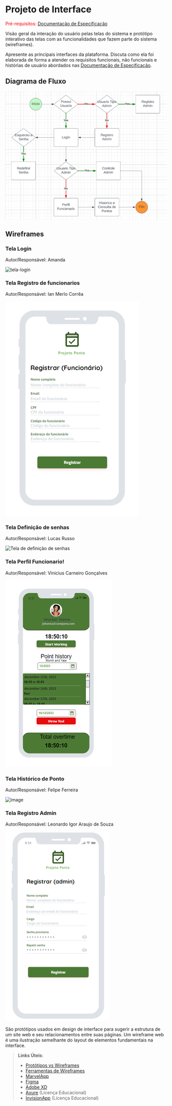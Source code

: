 
# Projeto de Interface

<span style="color:red">Pré-requisitos: <a href="2-Especificação do Projeto.md"> Documentação de Especificação</a></span>

Visão geral da interação do usuário pelas telas do sistema e protótipo interativo das telas com as funcionalidades que fazem parte do sistema (wireframes).

 Apresente as principais interfaces da plataforma. Discuta como ela foi elaborada de forma a atender os requisitos funcionais, não funcionais e histórias de usuário abordados nas <a href="2-Especificação do Projeto.md"> Documentação de Especificação</a>.

## Diagrama de Fluxo

![Diagrama de fluxo interativo da aplicação](img/Diagrama-de-fluxo.png)

## Wireframes
### Tela Login
Autor/Responsável: Amanda

<img width="329" alt="tela-login" src="https://github.com/ICEI-PUC-Minas-PMV-ADS/pmv-ads-2023-2-e3-proj-mov-t1-projeto-ponto/assets/108704270/e27a95db-eece-4b68-aa56-13ae67ce2ef2">


### Tela Registro de funcionarios
Autor/Responsável: Ian Merlo Corrêa

![Exemplo de Wireframe](img/Tela-Registro-de-Funcionarios.png)

### Tela Definição de senhas
Autor/Responsável: Lucas Russo

![Tela de definição de senhas](https://github.com/ICEI-PUC-Minas-PMV-ADS/pmv-ads-2023-2-e3-proj-mov-t1-projeto-ponto/assets/44789183/fa6e9df9-5859-4554-b6ea-098fc7d0212b)

### Tela Perfil Funcionario!

Autor/Responsável: Vinicius Carneiro Gonçalves

![Exemplo de Wireframe](img/Perfil-Funcionario.png)

### Tela Histórico de Ponto
Autor/Responsável: Felipe Ferreira

![image](https://github.com/ICEI-PUC-Minas-PMV-ADS/pmv-ads-2023-2-e3-proj-mov-t1-projeto-ponto/assets/114882542/78fccf32-cc8d-4d78-80da-c02afe4e185b)

### Tela Registro Admin
Autor/Responsável: Leonardo Igor Araujo de Souza

![Exemplo de Wireframe](img/Registro-Adm.png)

São protótipos usados em design de interface para sugerir a estrutura de um site web e seu relacionamentos entre suas páginas. Um wireframe web é uma ilustração semelhante do layout de elementos fundamentais na interface.
 
> **Links Úteis**:
> - [Protótipos vs Wireframes](https://www.nngroup.com/videos/prototypes-vs-wireframes-ux-projects/)
> - [Ferramentas de Wireframes](https://rockcontent.com/blog/wireframes/)
> - [MarvelApp](https://marvelapp.com/developers/documentation/tutorials/)
> - [Figma](https://www.figma.com/)
> - [Adobe XD](https://www.adobe.com/br/products/xd.html#scroll)
> - [Axure](https://www.axure.com/edu) (Licença Educacional)
> - [InvisionApp](https://www.invisionapp.com/) (Licença Educacional)
